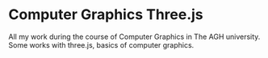 # Computer Graphics Three.js
All my work during the course of Computer Graphics in The AGH university.
Some works with three.js, basics of computer graphics.
